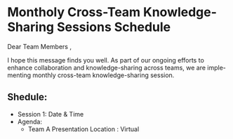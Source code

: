 # Montholy Cross-Team Knowledge-Sharing Sessions Schedule 

Dear Team Members ,

I hope this message finds you well. As part of our ongoing efforts to 
enhance collaboration and knowledge-sharing across teams, we are imple-
menting monthly cross-team knowledge-sharing session.

## Shedule:

- Session 1: Date & Time
- Agenda:
    - Team A Presentation
Location : Virtual

